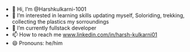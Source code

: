 - 👋 Hi, I’m @Harshkulkarni-1001
- 👀 I’m interested in learning skills updating myself, Soloriding, trekking, collecting the plastics my sorroundings
- 🌱 I’m currently fullstack developer
- 📫 How to reach me www.linkedin.com/in/harsh-kulkarni01
- 😄 Pronouns: he/him

<!---
Harshkulkarni-1001/Harshkulkarni-1001 is a ✨ special ✨ repository because its `README.md` (this file) appears on your GitHub profile.
You can click the Preview link to take a look at your changes.
--->
